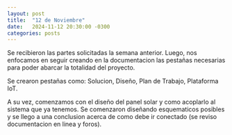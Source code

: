 ```yaml
---
layout: post
title:  "12 de Noviembre"
date:   2024-11-12 20:30:00 -0300
categories: posts
---
```


Se recibieron las partes solicitadas la semana anterior. Luego, nos enfocamos en seguir creando en la documentacion las pestañas necesarias para poder abarcar la totalidad del proyecto. 

Se crearon pestañas como: Solucion, Diseño, Plan de Trabajo, Plataforma IoT.

A su vez, comenzamos con el diseño del panel solar y como acoplarlo al sistema que ya tenemos. Se comenzaron diseñando esquematicos posibles y se llego a una conclusion acerca de como debe ir conectado (se reviso documentacion en linea y foros).
    
